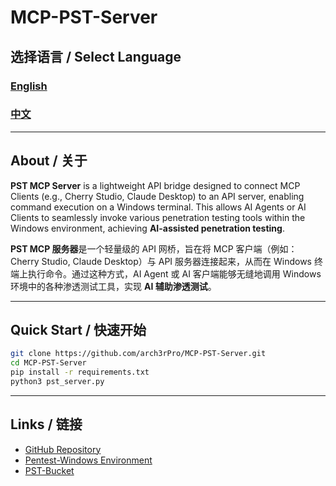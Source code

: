 # MCP-PST-Server

## 选择语言 / Select Language

### [English](README.md)
### [中文](README.zh.md)

---

## About / 关于

**PST MCP Server** is a lightweight API bridge designed to connect MCP Clients (e.g., Cherry Studio, Claude Desktop) to an API server, enabling command execution on a Windows terminal. This allows AI Agents or AI Clients to seamlessly invoke various penetration testing tools within the Windows environment, achieving **AI-assisted penetration testing**.

**PST MCP 服务器**是一个轻量级的 API 网桥，旨在将 MCP 客户端（例如：Cherry Studio, Claude Desktop）与 API 服务器连接起来，从而在 Windows 终端上执行命令。通过这种方式，AI Agent 或 AI 客户端能够无缝地调用 Windows 环境中的各种渗透测试工具，实现 **AI 辅助渗透测试**。

---

## Quick Start / 快速开始

```bash
git clone https://github.com/arch3rPro/MCP-PST-Server.git
cd MCP-PST-Server
pip install -r requirements.txt
python3 pst_server.py
```

---

## Links / 链接

- [GitHub Repository](https://github.com/arch3rPro/MCP-PST-Server)
- [Pentest-Windows Environment](https://github.com/arch3rPro/Pentest-Windows)
- [PST-Bucket](https://github.com/arch3rPro/PST-Bucket)